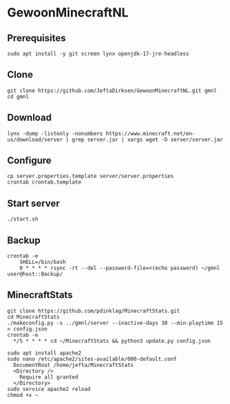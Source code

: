# GewoonMinecraftNL

## Prerequisites

    sudo apt install -y git screen lynx openjdk-17-jre-headless

## Clone

    git clone https://github.com/JeftaDirksen/GewoonMinecraftNL.git gmnl
    cd gmnl

## Download

    lynx -dump -listonly -nonumbers https://www.minecraft.net/en-us/download/server | grep server.jar | xargs wget -O server/server.jar

## Configure

    cp server.properties.template server/server.properties
    crontab crontab.template

## Start server

    ./start.sh

## Backup

    crontab -e
        SHELL=/bin/bash
        0 * * * * rsync -rt --del --password-file=<(echo password) ~/gmnl user@host::Backup/

## MinecraftStats

    git clone https://github.com/pdinklag/MinecraftStats.git
    cd MinecraftStats
    ./makeconfig.py -s ../gmnl/server --inactive-days 30 --min-playtime 15 > config.json
    crontab -e
      */5 * * * * cd ~/MinecraftStats && python3 update.py config.json

    sudo apt install apache2
    sudo nano /etc/apache2/sites-available/000-default.conf
      DocumentRoot /home/jefta/MinecraftStats
      <Directory />
        Require all granted
      </Directory>
    sudo service apache2 reload
    chmod +x ~
